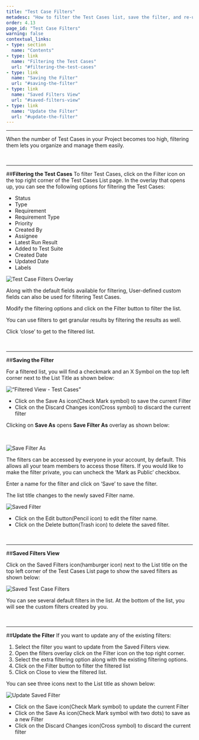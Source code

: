 ```yaml
---
title: "Test Case Filters"
metadesc: "How to filter the Test Cases list, save the filter, and re-use the save filters in this article"
order: 4.13
page_id: "Test Case Filters"
warning: false
contextual_links:
- type: section
  name: "Contents"
- type: link
  name: "Filtering the Test Cases"
  url: "#filtering-the-test-cases"
- type: link
  name: "Saving the Filter"
  url: "#saving-the-filter"
- type: link
  name: "Saved Filters View"
  url: "#saved-filters-view"
- type: link
  name: "Update the Filter"
  url: "#update-the-filter"
---
```


---

When the number of Test Cases in your Project becomes too high, filtering them lets you organize and manage them easily.

&emsp;

---
##**Filtering the Test Cases**
To filter Test Cases, click on the Filter icon on the top right corner of the Test Cases List page. In the overlay that opens up, you can see the following options for filtering the Test Cases:

 * Status                    
 * Type
 * Requirement
 * Requirement Type
 * Priority
 * Created By
 * Assignee
 * Latest Run Result
 * Added to Test Suite
 * Created Date
 * Updated Date
 * Labels

![Test Case Filters Overlay](https://docs.testsigma.com/images/list-actions/test-case-filter-overlay1.png)

Along with the default fields available for filtering, User-defined custom fields can also be used for filtering Test Cases.

Modify the filtering options and click on the Filter button to filter the list. 


You can use filters to get granular results by filtering the results as well. 

Click ‘close’ to get to the filtered list.

&emsp;

---
##**Saving the Filter**

For a filtered list, you will find a checkmark and an X Symbol on the top left corner next to the List Title as shown below:

![“Filtered View - Test Cases”](https://docs.testsigma.com/images/filters/test-cases-filtered-view-unsaved1.png)


 * Click on the Save As icon(Check Mark symbol) to save the current Filter
 * Click on the Discard Changes icon(Cross symbol) to discard the current filter

Clicking on **Save As** opens **Save Filter As** overlay as shown below: 

&emsp;

![Save Filter As](https://docs.testsigma.com/images/filters/test-cases-filters-save-overlay1.png)

The filters can be accessed by everyone in your account, by default. This allows all your team members to access those filters. If you would like to make the filter private, you can uncheck the ‘Mark as Public’ checkbox.

Enter a name for the filter and click on ‘Save’ to save the filter.

The list title changes to the newly saved Filter name.

![Saved Filter](https://docs.testsigma.com/images/filters/test-case-filtered-view-saved1.png)

 * Click on the Edit button(Pencil icon) to edit the filter name.
 * Click on the Delete button(Trash icon) to delete the saved filter.

&emsp;

---
##**Saved Filters View**

Click on the Saved Filters icon(hamburger icon) next to the List title on the top left corner of the Test Cases List page to show the saved filters as shown below:

![Saved Test Case Filters](https://docs.testsigma.com/images/filters/test-cases-saved-filters-view2.png)


You can see several default filters in the list.  At the bottom of the list, you will see the custom filters created by you.

&emsp;

---
##**Update the Filter**
If you want to update any of the existing filters:

 1. Select the filter you want to update from the Saved Filters view.
 2. Open the filters overlay click on the Filter icon on the top right corner.
 3. Select the extra filtering option along with the existing filtering options.
 4. Click on the Filter button to filter the filtered list
 5. Click on Close to view the filtered list.

You can see three icons next to the List title as shown below:

![Update Saved Filter](https://docs.testsigma.com/images/filters/test-cases-filtered-view-update1.png)

 * Click on the Save icon(Check Mark symbol) to update the current Filter
 * Click on the Save As icon(Check Mark symbol with two dots) to save as a new Filter
 * Click on the Discard Changes icon(Cross symbol) to discard the current filter


